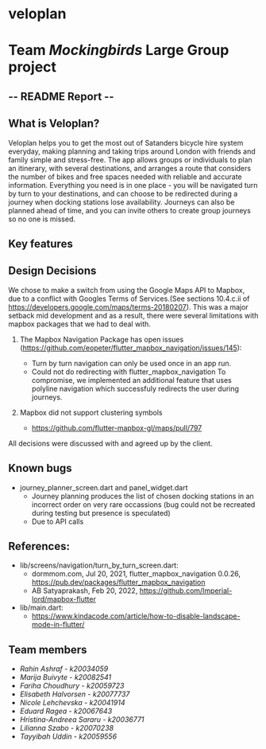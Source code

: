 # veloplan

# Team *Mockingbirds* Large Group project

## -- README Report -- ##

## What is Veloplan?

Veloplan helps you to get the most out of Satanders bicycle hire system everyday, making planning and taking trips around London with friends and family simple and stress-free. The app allows groups or individuals to plan an itinerary, with several destinations, and arranges a route that considers the number of bikes and free spaces needed with reliable and accurate information. Everything you need is in one place - you will be navigated turn by turn to your destinations, and can choose to be redirected during a journey when docking stations lose availability. Journeys can also be planned ahead of time, and you can invite others to create group journeys so no one is missed.


## Key features





## Design Decisions 

We chose to make a switch from using the Google Maps API to Mapbox, due to a conflict with Googles Terms of Services.(See sections 10.4.c.ii of https://developers.google.com/maps/terms-20180207). This was a major setback mid development and as a result, there were several limitations with mapbox packages that we had to deal with.

1. The Mapbox Navigation Package has open issues (https://github.com/eopeter/flutter_mapbox_navigation/issues/145):
    - Turn by turn navigation can only be used once in an app run.
    - Could not do redirecting with flutter_mapbox_navigation
 To compromise, we implemented an additional feature that uses polyline navigation which successfuly redirects the user during journeys.

2. Mapbox did not support clustering symbols
    - https://github.com/flutter-mapbox-gl/maps/pull/797

All decisions were discussed with and agreed up by the client. 

## Known bugs


- journey_planner_screen.dart and panel_widget.dart
    - Journey planning produces the list of chosen docking stations in an incorrect order on very rare occassions (bug could not be recreated during testing but presence is speculated)
    - Due to API calls 


## References:
- lib/screens/navigation/turn_by_turn_screen.dart: 
    * dormmom.com, Jul 20, 2021, flutter_mapbox_navigation 0.0.26, https://pub.dev/packages/flutter_mapbox_navigation
    * AB Satyaprakash, Feb 20, 2022, https://github.com/Imperial-lord/mapbox-flutter
- lib/main.dart:
    * https://www.kindacode.com/article/how-to-disable-landscape-mode-in-flutter/

## Team members
- *Rahin Ashraf - k20034059*
- *Marija Buivyte - k20082541*
- *Fariha Choudhury - k20059723*
- *Elisabeth Halvorsen - k20077737*
- *Nicole Lehchevska - k20041914*
- *Eduard Ragea - k20067643*
- *Hristina-Andreea Sararu - k20036771*
- *Lilianna Szabo - k20070238*
- *Tayyibah Uddin - k20059556*
